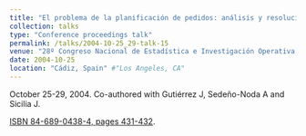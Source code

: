 ```yaml
---
title: "El problema de la planificación de pedidos: análisis y resolución del caso con demanda acumulada y capacidad de inventario" #"Conference Proceeding talk 3 on Relevant Topic in Your Field"
collection: talks
type: "Conference proceedings talk"
permalink: /talks/2004-10-25_29-talk-15
venue: "28º Congreso Nacional de Estadística e Investigación Operativa (SEIO)" #"Testing Institute of America 2014 Annual Conference"
date: 2004-10-25
location: "Cádiz, Spain" #"Los Angeles, CA"
---
```

October 25-29, 2004. Co-authored with Gutiérrez J, Sedeño-Noda A and Sicilia J.

[ISBN 84-689-0438-4, pages 431-432](https://dialnet.unirioja.es/).
